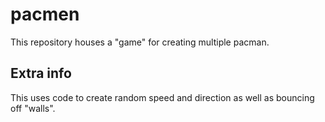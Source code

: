 # pacmen

This repository houses a "game" for creating multiple pacman.

## Extra info

This uses code to create random speed and direction as well as bouncing off "walls".
